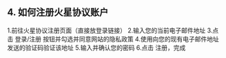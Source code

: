 ## 4. 如何注册火星协议账户
1.前往火星协议注册页面（直接放登录链接）
2.输入您的当前电子邮件地址
3.点击 登录/注册 按钮并勾选并同意网站的隐私政策
4.使用向您的现有电子邮件地址发送的验证码验证该地址
5.输入并确认您的密码
6.点击 注册，完成